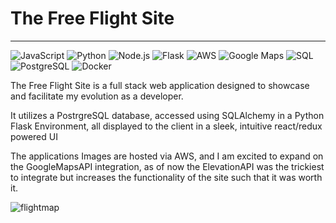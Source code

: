 # The Free Flight Site
---
![JavaScript](https://img.shields.io/badge/javascript-%23323330.svg?style=for-the-badge&logo=javascript&logoColor=%23F7DF1E) 
![Python](https://img.shields.io/badge/python-3670A0?style=for-the-badge&logo=python&logoColor=ffdd54) 
![Node.js](https://img.shields.io/badge/node.js-43853D?style=for-the-badge&logo=node-dot-js&logoColor=white) 
![Flask](https://img.shields.io/badge/flask-%23000.svg?style=for-the-badge&logo=flask&logoColor=white) 
![AWS](https://img.shields.io/badge/AWS-%23FF9900.svg?style=for-the-badge&logo=amazon-aws&logoColor=white) 
![Google Maps](https://img.shields.io/badge/google%20maps-4285F4?style=for-the-badge&logo=google-maps&logoColor=white) 
![SQL](https://img.shields.io/badge/sql-%2300f.svg?style=for-the-badge&logo=amazon-dynamodb&logoColor=white)
![PostgreSQL](https://img.shields.io/badge/postgresql-%23316192.svg?style=for-the-badge&logo=postgresql&logoColor=white) 
![Docker](https://img.shields.io/badge/docker-%230db7ed.svg?style=for-the-badge&logo=docker&logoColor=white)

The Free Flight Site is a full stack web application designed to showcase and facilitate my evolution as a developer.

It utilizes a PostrgreSQL database, accessed using SQLAlchemy in a Python Flask Environment, all displayed to the client in a sleek, intuitive react/redux powered UI 

The applications Images are hosted via AWS, and I am excited to expand on the GoogleMapsAPI integration, as of now the ElevationAPI was the trickiest to integrate but increases the functionality of the site such that it was worth it.

![flightmap](https://github.com/user-attachments/assets/67c8f71c-eff8-48b9-99a9-3e31e63b3b3c)


